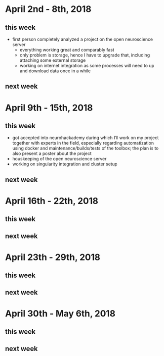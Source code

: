 # April 2nd - 8th, 2018

## this week
- first person completely analyzed a project on the open neuroscience server
  - everything working great and comparably fast
  - only problem is storage, hence I have to upgrade that, including attaching some external storage  
  - working on internet integration as some processes will need to up and download data once in a while

## next week

# April 9th - 15th, 2018

## this week
- got accepted into neurohackademy during which I’ll work on my project together with experts in the field, especially regarding automatization using docker and maintenance/builds/tests of the toolbox; the plan is to also present a poster about the project
- houskeeping of the open neuroscience server
- working on singularity integration and cluster setup 

## next week


# April 16th - 22th, 2018

## this week


## next week


# April 23th - 29th, 2018

## this week

  
## next week


# April 30th - May 6th, 2018

## this week

  
## next week
